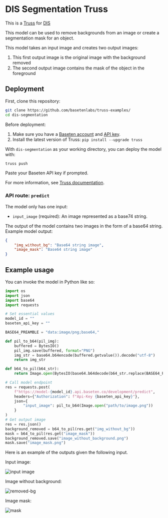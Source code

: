 # DIS Segmentation Truss

This is a [Truss](https://truss.baseten.co/welcome) for [DIS](https://github.com/xuebinqin/DIS/tree/main)

This model can be used to remove backgrounds from an image or create a segmentation mask for an object.

This model takes an input image and creates two output images:
1. This first output image is the original image with the background removed
2. The second output image contains the mask of the object in the foreground


## Deployment

First, clone this repository:

```sh
git clone https://github.com/basetenlabs/truss-examples/
cd dis-segmentation
```

Before deployment:

1. Make sure you have a [Baseten account](https://app.baseten.co/signup) and [API key](https://app.baseten.co/settings/account/api_keys).
2. Install the latest version of Truss: `pip install --upgrade truss`

With `dis-segmentation` as your working directory, you can deploy the model with:

```sh
truss push
```

Paste your Baseten API key if prompted.

For more information, see [Truss documentation](https://truss.baseten.co).

### API route: `predict`

The model only has one input:

- `input_image` (required): An image represented as a base74 string.

The output of the model contains two images in the form of a base64 string.
Example model output:
```json
{
    "img_without_bg": "Base64 string image",
    "image_mask": "Base64 string image"
}
```

## Example usage

You can invoke the model in Python like so:

``` python
import os
import json
import base64
import requests

# Set essential values
model_id = ""
baseten_api_key = ""

BASE64_PREAMBLE = "data:image/png;base64,"

def pil_to_b64(pil_img):
    buffered = BytesIO()
    pil_img.save(buffered, format="PNG")
    img_str = base64.b64encode(buffered.getvalue()).decode("utf-8")
    return img_str

def b64_to_pil(b64_str):
    return Image.open(BytesIO(base64.b64decode(b64_str.replace(BASE64_PREAMBLE, ""))))

# Call model endpoint
res = requests.post(
    f"https://model-{model_id}.api.baseten.co/development/predict",
    headers={"Authorization": f"Api-Key {baseten_api_key}"},
    json={
        "input_image": pil_to_b64(Image.open("path/to/image.png"))
    }
)
# Get output image
res = res.json()
background_removed = b64_to_pil(res.get("img_without_bg"))
mask = b64_to_pil(res.get("image_mask"))
background_removed.save("image_without_background.png")
mask.save("image_mask.png")
```

Here is an example of the outputs given the following input.

Input image:

![input image](https://github.com/basetenlabs/truss-examples/assets/15642666/a0491a6f-795b-4e2a-aa66-8830f4fb86b3)

Image without background:

![removed-bg](https://github.com/basetenlabs/truss-examples/assets/15642666/a94ceba8-9a62-4e38-9fbe-f6f9382c8086)

Image mask:

![mask](https://github.com/basetenlabs/truss-examples/assets/15642666/14bcaea1-2136-4cdb-b896-bbed9e99fa89)
